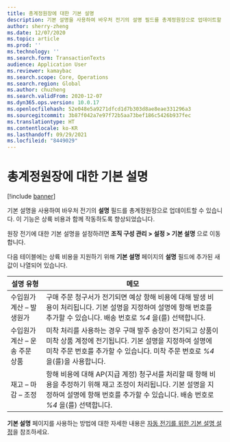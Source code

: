 ```yaml
---
title: 총계정원장에 대한 기본 설명
description: 기본 설명을 사용하여 바우처 전기의 설명 필드를 총계정원장으로 업데이트할 수 있습니다.
author: sherry-zheng
ms.date: 12/07/2020
ms.topic: article
ms.prod: ''
ms.technology: ''
ms.search.form: TransactionTexts
audience: Application User
ms.reviewer: kamaybac
ms.search.scope: Core, Operations
ms.search.region: Global
ms.author: chuzheng
ms.search.validFrom: 2020-12-07
ms.dyn365.ops.version: 10.0.17
ms.openlocfilehash: 52e048e5a9271dfcd1d7b303d8ae8eae331296a3
ms.sourcegitcommit: 3b87f042a7e97f72b5aa73bef186c5426b937fec
ms.translationtype: HT
ms.contentlocale: ko-KR
ms.lasthandoff: 09/29/2021
ms.locfileid: "8449029"
---
```

# <a name="default-descriptions-for-the-general-ledger"></a>총계정원장에 대한 기본 설명

[!include [banner](../../includes/banner.md)]

기본 설명을 사용하여 바우처 전기의 **설명** 필드를 총계정원장으로 업데이트할 수 있습니다. 이 기능은 상륙 비용과 함께 작동하도록 향상되었습니다.

원장 전기에 대한 기본 설명을 설정하려면 **조직 구성 관리 \> 설정 \> 기본 설명** 으로 이동합니다.

다음 테이블에는 상륙 비용을 지원하기 위해 **기본 설명** 페이지의 **설명** 필드에 추가된 새 값이 나열되어 있습니다.

| 설명 유형 | 메모 |
|---|---|
| 수입원가계산 – 발생원가 | 구매 주문 청구서가 전기되면 예상 항해 비용에 대해 발생 비용이 처리됩니다. 기본 설명을 지정하여 설명에 항해 번호를 추가할 수 있습니다. 배송 번호로 *%4* 을(를) 선택합니다. |
| 수입원가계산 – 운송 주문 상품 | 미착 처리를 사용하는 경우 구매 발주 송장이 전기되고 상품이 미착 상품 계정에 전기됩니다. 기본 설명을 지정하여 설명에 미착 주문 번호를 추가할 수 있습니다. 미착 주문 번호로 *%4* 을(를)을 사용합니다. |
| 재고 – 마감 – 조정 | 항해 비용에 대해 AP(지급 계정) 청구서를 처리할 때 항해 비용을 추정하기 위해 재고 조정이 처리됩니다. 기본 설명을 지정하여 설명에 항해 번호를 추가할 수 있습니다. 배송 번호로 *%4* 을(를) 선택합니다. |

**기본 설명** 페이지를 사용하는 방법에 대한 자세한 내용은 [자동 전기를 위한 기본 설명 설정](../../finance/general-ledger/set-up-default-descriptions-for-automatic-posting.md)을 참조하세요.
